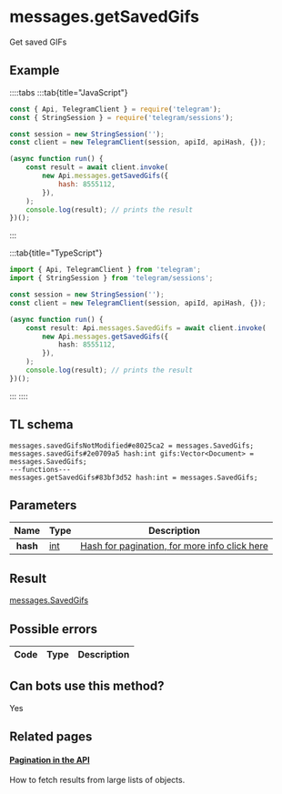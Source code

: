 # messages.getSavedGifs

Get saved GIFs

## Example

::::tabs
:::tab{title="JavaScript"}

```js
const { Api, TelegramClient } = require('telegram');
const { StringSession } = require('telegram/sessions');

const session = new StringSession('');
const client = new TelegramClient(session, apiId, apiHash, {});

(async function run() {
    const result = await client.invoke(
        new Api.messages.getSavedGifs({
            hash: 8555112,
        }),
    );
    console.log(result); // prints the result
})();
```

:::

:::tab{title="TypeScript"}

```ts
import { Api, TelegramClient } from 'telegram';
import { StringSession } from 'telegram/sessions';

const session = new StringSession('');
const client = new TelegramClient(session, apiId, apiHash, {});

(async function run() {
    const result: Api.messages.SavedGifs = await client.invoke(
        new Api.messages.getSavedGifs({
            hash: 8555112,
        }),
    );
    console.log(result); // prints the result
})();
```

:::
::::

## TL schema

```
messages.savedGifsNotModified#e8025ca2 = messages.SavedGifs;
messages.savedGifs#2e0709a5 hash:int gifs:Vector<Document> = messages.SavedGifs;
---functions---
messages.getSavedGifs#83bf3d52 hash:int = messages.SavedGifs;
```

## Parameters

|   Name   | Type                                      | Description                                                                                            |
| :------: | ----------------------------------------- | ------------------------------------------------------------------------------------------------------ |
| **hash** | [int](https://core.telegram.org/type/int) | [Hash for pagination, for more info click here](https://core.telegram.org/api/offsets#hash-generation) |

## Result

[messages.SavedGifs](https://core.telegram.org/type/messages.SavedGifs)

## Possible errors

| Code | Type | Description |
| :--: | ---- | ----------- |

## Can bots use this method?

Yes

## Related pages

#### [Pagination in the API](https://core.telegram.org/api/offsets)

How to fetch results from large lists of objects.
